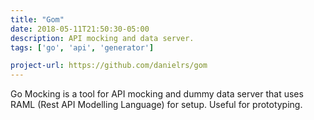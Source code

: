 ```yaml
---
title: "Gom"
date: 2018-05-11T21:50:30-05:00
description: API mocking and data server.
tags: ['go', 'api', 'generator']

project-url: https://github.com/danielrs/gom
---
```


Go Mocking is a tool for API mocking and dummy data server that uses RAML (Rest API Modelling Language) for setup. Useful for prototyping.
